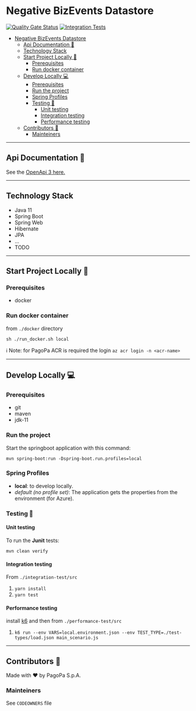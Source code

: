# Negative BizEvents Datastore

[![Quality Gate Status](https://sonarcloud.io/api/project_badges/measure?project=pagopa_pagopa-negative-biz-events-datastore&metric=alert_status)](https://sonarcloud.io/dashboard?id=pagopa_pagopa-negative-biz-events-datastore)
[![Integration Tests](https://github.com/pagopa/pagopa-negative-biz-events-datastore/actions/workflows/integration_test.yml/badge.svg?branch=main)](https://github.com/pagopa/pagopa-negative-biz-events-datastore/actions/workflows/integration_test.yml)


- [Negative BizEvents Datastore](#negative-bizevents-datastore)
  * [Api Documentation 📖](#api-documentation---)
  * [Technology Stack](#technology-stack)
  * [Start Project Locally 🚀](#start-project-locally---)
    + [Prerequisites](#prerequisites)
    + [Run docker container](#run-docker-container)
  * [Develop Locally 💻](#develop-locally---)
    + [Prerequisites](#prerequisites-1)
    + [Run the project](#run-the-project)
    + [Spring Profiles](#spring-profiles)
    + [Testing 🧪](#testing---)
      - [Unit testing](#unit-testing)
      - [Integration testing](#integration-testing)
      - [Performance testing](#performance-testing)
  * [Contributors 👥](#contributors---)
    + [Mainteiners](#mainteiners)


---

## Api Documentation 📖

See the [OpenApi 3 here.](https://editor.swagger.io/?url=https://raw.githubusercontent.com/pagopa/<TODO-repo>/main/openapi/openapi.json)

---

## Technology Stack

- Java 11
- Spring Boot
- Spring Web
- Hibernate
- JPA
- ...
- TODO

---

## Start Project Locally 🚀

### Prerequisites

- docker

### Run docker container

from `./docker` directory

`sh ./run_docker.sh local`

ℹ️ Note: for PagoPa ACR is required the login `az acr login -n <acr-name>`

---

## Develop Locally 💻

### Prerequisites

- git
- maven
- jdk-11

### Run the project

Start the springboot application with this command:

`mvn spring-boot:run -Dspring-boot.run.profiles=local`

### Spring Profiles

- **local**: to develop locally.
- _default (no profile set)_: The application gets the properties from the environment (for Azure).

### Testing 🧪

#### Unit testing

To run the **Junit** tests:

`mvn clean verify`

#### Integration testing

From `./integration-test/src`

1. `yarn install`
2. `yarn test`

#### Performance testing

install [k6](https://k6.io/) and then from `./performance-test/src`

1. `k6 run --env VARS=local.environment.json --env TEST_TYPE=./test-types/load.json main_scenario.js`

---

## Contributors 👥

Made with ❤️ by PagoPa S.p.A.

### Mainteiners

See `CODEOWNERS` file
